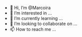 - 👋 Hi, I’m @Marcoira
- 👀 I’m interested in ...
- 🌱 I’m currently learning ...
- 💞️ I’m looking to collaborate on ...
- 📫 How to reach me ...

<!---
Marcoira/Marcoira is a ✨ special ✨ repository because its `README.md` (this file) appears on your GitHub profile.
You can click the Preview link to take a look at your changes.
--->
